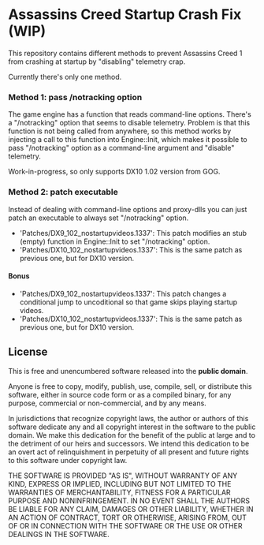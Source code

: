 # Assassins Creed Startup Crash Fix (WIP)

This repository contains different methods to prevent Assassins Creed 1
from crashing at startup by "disabling" telemetry crap.

Currently there's only one method.

### Method 1: pass /notracking option
The game engine has a function that reads command-line options.
There's a "/notracking" option that seems to disable telemetry.
Problem is that this function is not being called from anywhere,
so this method works by injecting a call to this function into Engine::Init,
which makes it possible to pass "/notracking" option as a command-line argument
and "disable" telemetry.

Work-in-progress, so only supports DX10 1.02 version from GOG.

### Method 2: patch executable
Instead of dealing with command-line options and proxy-dlls
you can just patch an executable to always set "/notracking" option.

- 'Patches/DX9_102_nostartupvideos.1337':
This patch modifies an stub (empty) function in Engine::Init to set "/notracking" option.
- 'Patches/DX10_102_nostartupvideos.1337':
This is the same patch as previous one, but for DX10 version.

#### Bonus
- 'Patches/DX9_102_nostartupvideos.1337':
This patch changes a conditional jump to uncoditional
so that game skips playing startup videos.
- 'Patches/DX10_102_nostartupvideos.1337':
This is the same patch as previous one, but for DX10 version.

## License
This is free and unencumbered software released into the **public domain**.

Anyone is free to copy, modify, publish, use, compile, sell, or
distribute this software, either in source code form or as a compiled
binary, for any purpose, commercial or non-commercial, and by any
means.

In jurisdictions that recognize copyright laws, the author or authors
of this software dedicate any and all copyright interest in the
software to the public domain. We make this dedication for the benefit
of the public at large and to the detriment of our heirs and
successors. We intend this dedication to be an overt act of
relinquishment in perpetuity of all present and future rights to this
software under copyright law.

THE SOFTWARE IS PROVIDED "AS IS", WITHOUT WARRANTY OF ANY KIND,
EXPRESS OR IMPLIED, INCLUDING BUT NOT LIMITED TO THE WARRANTIES OF
MERCHANTABILITY, FITNESS FOR A PARTICULAR PURPOSE AND NONINFRINGEMENT.
IN NO EVENT SHALL THE AUTHORS BE LIABLE FOR ANY CLAIM, DAMAGES OR
OTHER LIABILITY, WHETHER IN AN ACTION OF CONTRACT, TORT OR OTHERWISE,
ARISING FROM, OUT OF OR IN CONNECTION WITH THE SOFTWARE OR THE USE OR
OTHER DEALINGS IN THE SOFTWARE.

